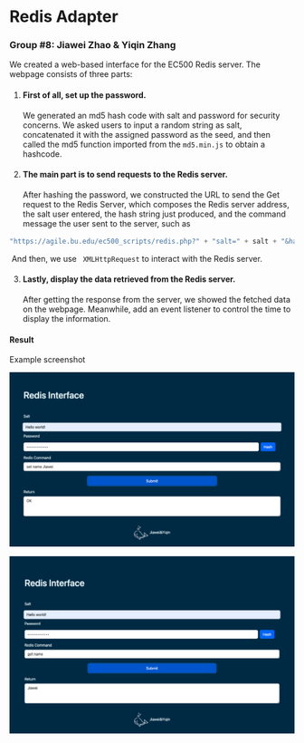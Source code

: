 # Redis Adapter

### Group #8:  Jiawei Zhao & Yiqin Zhang



We created a web-based interface for the EC500 Redis server. The webpage consists of three parts:  



1. #### First of all, set up the password. 

   

   We generated an md5 hash code with salt and password for security concerns. We asked users to input a random string as salt, concatenated it with the assigned password as the seed, and then called the md5 function imported from the `md5.min.js` to obtain a hashcode.



2. #### The main part is to send requests to the Redis server. 

   After hashing the password, we constructed the URL to send the Get request to the Redis Server, which composes the Redis server address, the salt user entered, the hash string just produced, and the command message the user sent to the server, such as 

```javascript
"https://agile.bu.edu/ec500_scripts/redis.php?" + "salt=" + salt + "&hash=" + HashString + "&message=" + message
```

​		And then, we use ` XMLHttpRequest` to interact with the Redis server. 



3. #### Lastly, display the data retrieved from the Redis server.

   After getting the response from the server,  we showed the fetched data on the webpage. Meanwhile, add an event listener to control the time to display the information.



#### Result

Example screenshot



![set](./img/set.jpg)



![Get](./img/get.jpg)
